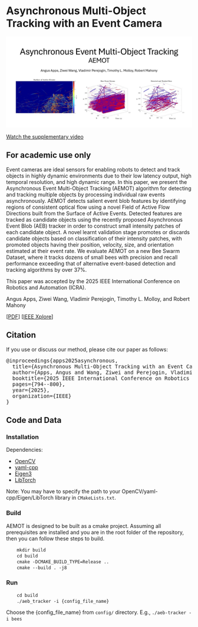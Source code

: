 # Asynchronous Multi-Object Tracking with an Event Camera

![alt text](./supplementary/thumbnail.jpg)

[Watch the supplementary video](./supplementary/AEMOT_supplementary_video_2025.mp4)

## For academic use only
Event cameras are ideal sensors for enabling robots to detect and track objects in highly dynamic environments due to their low latency output, high temporal resolution, and high dynamic range.
In this paper, we present the Asynchronous Event Multi-Object Tracking (AEMOT) algorithm for detecting and tracking multiple objects by processing individual raw events asynchronously.
AEMOT detects salient event blob features by identifying regions of consistent optical flow using a novel Field of Active Flow Directions built from the Surface of Active Events.
Detected features are tracked as candidate objects using the recently proposed Asynchronous Event Blob (AEB) tracker in order to construct small intensity patches of each candidate object.
A novel learnt validation stage promotes or discards candidate objects based on classification of their intensity patches, with promoted objects having their position, velocity, size, and orientation estimated at their event rate.
We evaluate AEMOT on a new Bee Swarm Dataset, where it tracks dozens of small bees with precision and recall performance exceeding that of alternative event-based detection and tracking algorithms by over 37%.


This paper was accepted by the 2025 IEEE International Conference on Robotics and Automation (ICRA).

Angus Apps, Ziwei Wang, Vladimir Perejogin, Timothy L. Molloy, and Robert Mahony

[[PDF](https://arxiv.org/abs/2505.08126)] [[IEEE Xplore](https://ieeexplore-ieee-org.virtual.anu.edu.au/abstract/document/11127984)]


## Citation
If you use or discuss our method, please cite our paper as follows:


<pre>
@inproceedings{apps2025asynchronous,
  title={Asynchronous Multi-Object Tracking with an Event Camera},
  author={Apps, Angus and Wang, Ziwei and Perejogin, Vladimir and Molloy, Timothy L and Mahony, Robert},
  booktitle={2025 IEEE International Conference on Robotics and Automation (ICRA)},
  pages={794--800},
  year={2025},
  organization={IEEE}
}
</pre>






## Code and Data

### Installation
Dependencies:


- [OpenCV](https://opencv.org/)
- [yaml-cpp](https://github.com/jbeder/yaml-cpp)
- [Eigen3](https://eigen.tuxfamily.org/index.php?title=Main_Page)
- [LibTorch](https://docs.pytorch.org/cppdocs/installing.html)

Note: You may have to specify the path to your OpenCV/yaml-cpp/Eigen/LibTorch library in `CMakeLists.txt`.


### Build
AEMOT is designed to be built as a cmake project. Assuming all prerequisites are installed and you are in the root folder of the repository, then you can follow these steps to build. 

```
    mkdir build
    cd build
    cmake -DCMAKE_BUILD_TYPE=Release ..
    cmake --build . -j8
```

<!-- ### Data
[Click here to download the labelled dataset.]()

The `Bee Swarm Dataset` is located `data/`, and is ready to use with the `bees.yaml` configuration file. -->

### Run  

```
    cd build
    ./aeb_tracker -i {config_file_name}
```
Choose the {config_file_name} from `config/` directory. E.g., `./aeb-tracker -i bees`